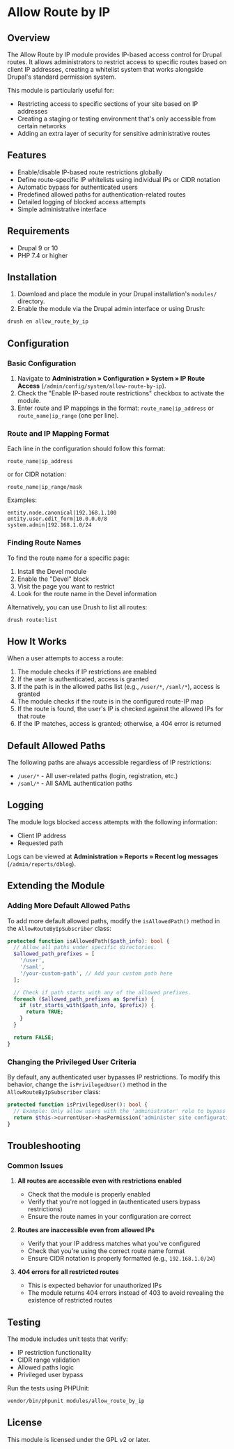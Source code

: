 # Allow Route by IP

## Overview

The Allow Route by IP module provides IP-based access control for Drupal routes. It allows administrators to restrict access to specific routes based on client IP addresses, creating a whitelist system that works alongside Drupal's standard permission system.

This module is particularly useful for:
- Restricting access to specific sections of your site based on IP addresses
- Creating a staging or testing environment that's only accessible from certain networks
- Adding an extra layer of security for sensitive administrative routes

## Features

- Enable/disable IP-based route restrictions globally
- Define route-specific IP whitelists using individual IPs or CIDR notation
- Automatic bypass for authenticated users
- Predefined allowed paths for authentication-related routes
- Detailed logging of blocked access attempts
- Simple administrative interface

## Requirements

- Drupal 9 or 10
- PHP 7.4 or higher

## Installation

1. Download and place the module in your Drupal installation's `modules/` directory.
2. Enable the module via the Drupal admin interface or using Drush:

```bash
drush en allow_route_by_ip
```

## Configuration

### Basic Configuration

1. Navigate to **Administration » Configuration » System » IP Route Access** (`/admin/config/system/allow-route-by-ip`).
2. Check the "Enable IP-based route restrictions" checkbox to activate the module.
3. Enter route and IP mappings in the format: `route_name|ip_address` or `route_name|ip_range` (one per line).

### Route and IP Mapping Format

Each line in the configuration should follow this format:
```
route_name|ip_address
```

or for CIDR notation:
```
route_name|ip_range/mask
```

Examples:
```
entity.node.canonical|192.168.1.100
entity.user.edit_form|10.0.0.0/8
system.admin|192.168.1.0/24
```

### Finding Route Names

To find the route name for a specific page:
1. Install the Devel module
2. Enable the "Devel" block
3. Visit the page you want to restrict
4. Look for the route name in the Devel information

Alternatively, you can use Drush to list all routes:
```bash
drush route:list
```

## How It Works

When a user attempts to access a route:

1. The module checks if IP restrictions are enabled
2. If the user is authenticated, access is granted
3. If the path is in the allowed paths list (e.g., `/user/*`, `/saml/*`), access is granted
4. The module checks if the route is in the configured route-IP map
5. If the route is found, the user's IP is checked against the allowed IPs for that route
6. If the IP matches, access is granted; otherwise, a 404 error is returned

## Default Allowed Paths

The following paths are always accessible regardless of IP restrictions:
- `/user/*` - All user-related paths (login, registration, etc.)
- `/saml/*` - All SAML authentication paths

## Logging

The module logs blocked access attempts with the following information:
- Client IP address
- Requested path

Logs can be viewed at **Administration » Reports » Recent log messages** (`/admin/reports/dblog`).

## Extending the Module

### Adding More Default Allowed Paths

To add more default allowed paths, modify the `isAllowedPath()` method in the `AllowRouteByIpSubscriber` class:

```php
protected function isAllowedPath($path_info): bool {
  // Allow all paths under specific directories.
  $allowed_path_prefixes = [
    '/user',
    '/saml',
    '/your-custom-path', // Add your custom path here
  ];

  // Check if path starts with any of the allowed prefixes.
  foreach ($allowed_path_prefixes as $prefix) {
    if (str_starts_with($path_info, $prefix)) {
      return TRUE;
    }
  }

  return FALSE;
}
```

### Changing the Privileged User Criteria

By default, any authenticated user bypasses IP restrictions. To modify this behavior, change the `isPrivilegedUser()` method in the `AllowRouteByIpSubscriber` class:

```php
protected function isPrivilegedUser(): bool {
  // Example: Only allow users with the 'administrator' role to bypass restrictions
  return $this->currentUser->hasPermission('administer site configuration');
}
```

## Troubleshooting

### Common Issues

1. **All routes are accessible even with restrictions enabled**
   - Check that the module is properly enabled
   - Verify that you're not logged in (authenticated users bypass restrictions)
   - Ensure the route names in your configuration are correct

2. **Routes are inaccessible even from allowed IPs**
   - Verify that your IP address matches what you've configured
   - Check that you're using the correct route name format
   - Ensure CIDR notation is properly formatted (e.g., `192.168.1.0/24`)

3. **404 errors for all restricted routes**
   - This is expected behavior for unauthorized IPs
   - The module returns 404 errors instead of 403 to avoid revealing the existence of restricted routes

## Testing

The module includes unit tests that verify:
- IP restriction functionality
- CIDR range validation
- Allowed paths logic
- Privileged user bypass

Run the tests using PHPUnit:

```bash
vendor/bin/phpunit modules/allow_route_by_ip
```

## License

This module is licensed under the GPL v2 or later.
